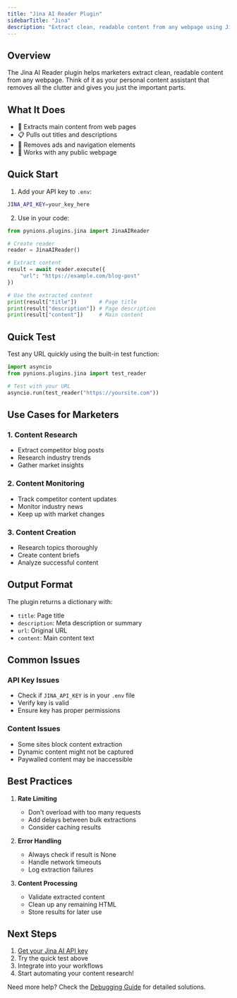 ```yaml
---
title: "Jina AI Reader Plugin"
sidebarTitle: "Jina"
description: "Extract clean, readable content from any webpage using Jina AI's content extraction capabilities."
---
```


## Overview
The Jina AI Reader plugin helps marketers extract clean, readable content from any webpage. Think of it as your personal content assistant that removes all the clutter and gives you just the important parts.

## What It Does
- 📄 Extracts main content from web pages
- 📋 Pulls out titles and descriptions
- 🧹 Removes ads and navigation elements
- 📱 Works with any public webpage

## Quick Start

1. Add your API key to `.env`:
```bash
JINA_API_KEY=your_key_here
```

2. Use in your code:
```python
from pynions.plugins.jina import JinaAIReader

# Create reader
reader = JinaAIReader()

# Extract content
result = await reader.execute({
    "url": "https://example.com/blog-post"
})

# Use the extracted content
print(result["title"])       # Page title
print(result["description"]) # Page description
print(result["content"])     # Main content
```

## Quick Test
Test any URL quickly using the built-in test function:
```python
import asyncio
from pynions.plugins.jina import test_reader

# Test with your URL
asyncio.run(test_reader("https://yoursite.com"))
```

## Use Cases for Marketers

### 1. Content Research
- Extract competitor blog posts
- Research industry trends
- Gather market insights

### 2. Content Monitoring
- Track competitor content updates
- Monitor industry news
- Keep up with market changes

### 3. Content Creation
- Research topics thoroughly
- Create content briefs
- Analyze successful content

## Output Format
The plugin returns a dictionary with:
- `title`: Page title
- `description`: Meta description or summary
- `url`: Original URL
- `content`: Main content text

## Common Issues

### API Key Issues
- Check if `JINA_API_KEY` is in your `.env` file
- Verify key is valid
- Ensure key has proper permissions

### Content Issues
- Some sites block content extraction
- Dynamic content might not be captured
- Paywalled content may be inaccessible

## Best Practices

1. **Rate Limiting**
   - Don't overload with too many requests
   - Add delays between bulk extractions
   - Consider caching results

2. **Error Handling**
   - Always check if result is None
   - Handle network timeouts
   - Log extraction failures

3. **Content Processing**
   - Validate extracted content
   - Clean up any remaining HTML
   - Store results for later use

## Next Steps
1. [Get your Jina AI API key](https://jina.ai)
2. Try the quick test above
3. Integrate into your workflows
4. Start automating your content research!

Need more help? Check the [Debugging Guide](../06-debugging.md) for detailed solutions.